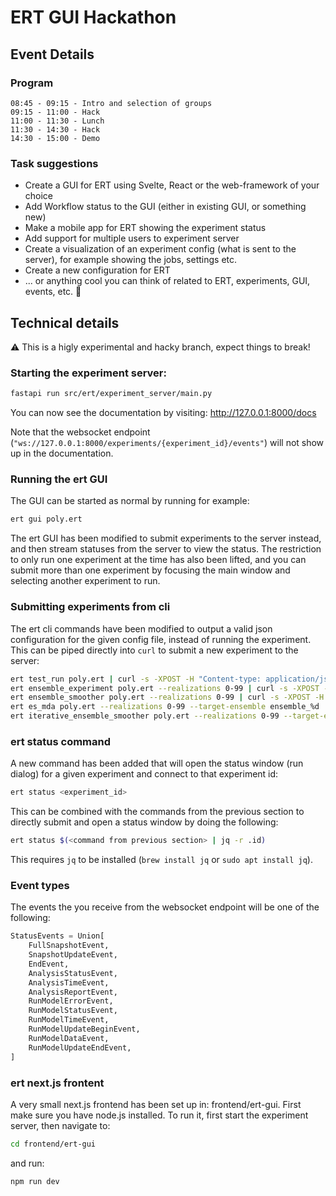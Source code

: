 # ERT GUI Hackathon

## Event Details

### Program

```text
08:45 - 09:15 - Intro and selection of groups
09:15 - 11:00 - Hack
11:00 - 11:30 - Lunch
11:30 - 14:30 - Hack
14:30 - 15:00 - Demo
```

### Task suggestions

- Create a GUI for ERT using Svelte, React or the web-framework of your choice
- Add Workflow status to the GUI (either in existing GUI, or something new)
- Make a mobile app for ERT showing the experiment status
- Add support for multiple users to experiment server
- Create a visualization of an experiment config (what is sent to the server), for example showing the jobs, settings etc.
- Create a new configuration for ERT
- ... or anything cool you can think of related to ERT, experiments, GUI, events, etc. :tada:

## Technical details

:warning: This is a higly experimental and hacky branch, expect things to break!

### Starting the experiment server:
```bash
fastapi run src/ert/experiment_server/main.py
```

You can now see the documentation by visiting: http://127.0.0.1:8000/docs

Note that the websocket endpoint (`"ws://127.0.0.1:8000/experiments/{experiment_id}/events"`) will not show up in the documentation.

### Running the ert GUI
The GUI can be started as normal by running for example:

```bash
ert gui poly.ert
```

The ert GUI has been modified to submit experiments to the server instead, and then stream statuses from the server to view the status. The restriction to only run one experiment at the time has also been lifted, and you can submit more than one experiment by focusing the main window and selecting another experiment to run.

### Submitting experiments from cli
The ert cli commands have been modified to output a valid json configuration for the given config file, instead of running the experiment. This can be piped directly into `curl` to submit a new experiment to the server:

```bash
ert test_run poly.ert | curl -s -XPOST -H "Content-type: application/json" http://127.0.0.1:8000/experiments/ -d @-
ert ensemble_experiment poly.ert --realizations 0-99 | curl -s -XPOST -H "Content-type: application/json" http://127.0.0.1:8000/experiments/ -d @-
ert ensemble_smoother poly.ert --realizations 0-99 | curl -s -XPOST -H "Content-type: application/json" http://127.0.0.1:8000/experiments/ -d @-
ert es_mda poly.ert --realizations 0-99 --target-ensemble ensemble_%d | curl -s -XPOST -H "Content-type: application/json" http://127.0.0.1:8000/experiments/ -d @-
ert iterative_ensemble_smoother poly.ert --realizations 0-99 --target-ensemble ensemble_%d --num-iterations 4 | curl -s -XPOST -H "Content-type: application/json" http://127.0.0.1:8000/experiments/ -d @-
```

### ert status command
A new command has been added that will open the status window (run dialog) for a given experiment and connect to that experiment id:

```bash
ert status <experiment_id>
```

This can be combined with the commands from the previous section to directly submit and open a status window by doing the following:

```bash
ert status $(<command from previous section> | jq -r .id)
```

This requires `jq` to be installed (`brew install jq` or `sudo apt install jq`).

### Event types
The events the you receive from the websocket endpoint will be one of the following:

```python
StatusEvents = Union[
    FullSnapshotEvent,
    SnapshotUpdateEvent,
    EndEvent,
    AnalysisStatusEvent,
    AnalysisTimeEvent,
    AnalysisReportEvent,
    RunModelErrorEvent,
    RunModelStatusEvent,
    RunModelTimeEvent,
    RunModelUpdateBeginEvent,
    RunModelDataEvent,
    RunModelUpdateEndEvent,
]
```

### ert next.js frontent

A very small next.js frontend has been set up in: frontend/ert-gui. First make sure you have node.js installed.
To run it, first start the experiment server, then navigate to:

```bash
cd frontend/ert-gui
```

and run:

```bash
npm run dev
```
